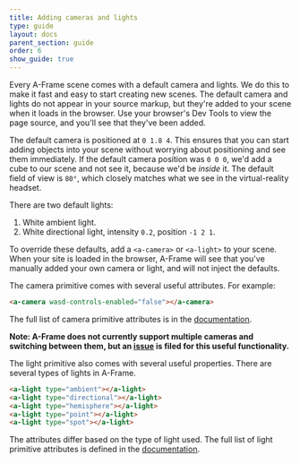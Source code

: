 ```yaml
---
title: Adding cameras and lights
type: guide
layout: docs
parent_section: guide
order: 6
show_guide: true
---
```


Every A-Frame scene comes with a default camera and lights. We do this to make it fast and easy to start creating new scenes. The default camera and lights do not appear in your source markup, but they're added to your scene when it loads in the browser. Use your browser's Dev Tools to view the page source, and you'll see that they've been added.

The default camera is positioned at `0 1.8 4`. This ensures that you can start adding objects into your scene without worrying about positioning and see them immediately. If the default camera position was `0 0 0`, we'd add a cube to our scene and not see it, because we'd be _inside_ it. The default field of view is `80°`, which closely matches what we see in the virtual-reality headset.

There are two default lights:

1. White ambient light.
2. White directional light, intensity `0.2`, position `-1 2 1`.

To override these defaults, add a `<a-camera>` or `<a-light>` to your scene. When your site is loaded in the browser, A-Frame will see that you've manually added your own camera or light, and will not inject the defaults.

The camera primitive comes with several useful attributes. For example:

```html
<a-camera wasd-controls-enabled="false"></a-camera>
```

The full list of camera primitive attributes is in the [documentation](../docs/).

__Note: A-Frame does not currently support multiple cameras and switching between them, but an [issue](https://github.com/aframevr/aframe-core/issues/635) is filed for this useful functionality.__

The light primitive also comes with several useful properties. There are several types of lights in A-Frame.

```html
<a-light type="ambient"></a-light>
<a-light type="directional"></a-light>
<a-light type="hemisphere"></a-light>
<a-light type="point"></a-light>
<a-light type="spot"></a-light>
```

The attributes differ based on the type of light used. The full list of light primitive attributes is defined in the [documentation](../docs/).

